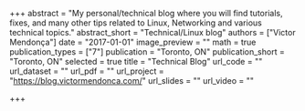 +++
abstract = "My personal/technical blog where you will find tutorials, fixes, and many other tips related to Linux, Networking and various technical topics."
abstract_short = "Technical/Linux blog"
authors = ["Victor Mendonça"]
date = "2017-01-01"
image_preview = ""
math = true
publication_types = ["7"]
publication = "Toronto, ON"
publication_short = "Toronto, ON"
selected = true
title = "Technical Blog"
url_code = ""
url_dataset = ""
url_pdf = ""
url_project = "https://blog.victormendonca.com/"
url_slides = ""
url_video = ""

+++
